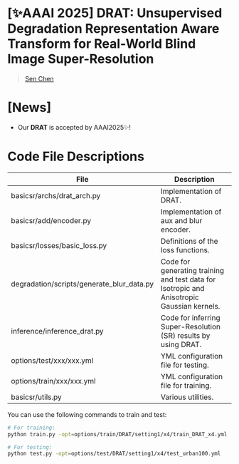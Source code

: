 # [✨AAAI 2025] DRAT: Unsupervised Degradation Representation Aware Transform for Real-World Blind Image Super-Resolution
> [Sen Chen](https://github.com/KKKc3231)



# [News]
- Our **DRAT** is accepted by AAAI2025✨!


 
# Code File Descriptions

| File                                      | Description                                                  |
| ----------------------------------------- | ------------------------------------------------------------ |
| basicsr/archs/drat_arch.py                | Implementation of DRAT.                                      |
| basicsr/add/encoder.py                    | Implementation of aux and blur encoder.                      |
| basicsr/losses/basic_loss.py              | Definitions of the loss functions.                           |
| degradation/scripts/generate_blur_data.py | Code for generating training and test data for Isotropic  and Anisotropic Gaussian kernels. |
| inference/inference_drat.py               | Code for inferring Super-Resolution (SR) results by using DRAT. |
| options/test/xxx/xxx.yml                  | YML configuration file for testing.                          |
| options/train/xxx/xxx.yml                 | YML configuration file for training.                         |
| basicsr/utils.py                          | Various utilities.                                           |

You can use the following commands to train and test:

```sh
# For training:
python train.py -opt=options/train/DRAT/setting1/x4/train_DRAT_x4.yml

# For testing:
python test.py -opt=options/test/DRAT/setting1/x4/test_urban100.yml
```
